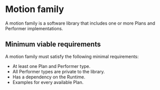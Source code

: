 # Motion family

A motion family is a software library that includes one or more Plans and Performer implementations.

## Minimum viable requirements

A motion family must satisfy the following minimal requirements:

* At least one Plan and Performer type.
* All Performer types are private to the library.
* Has a dependency on the Runtime.
* Examples for every available Plan.


